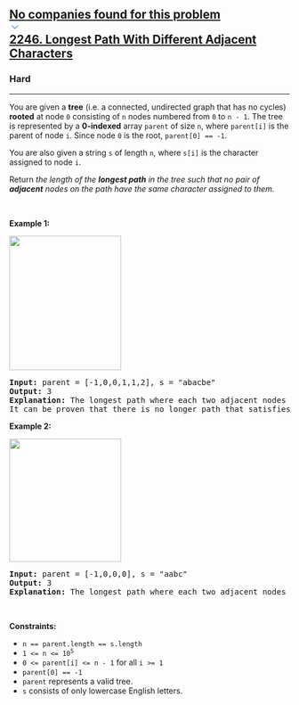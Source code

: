 <h2><a href="https://leetcode.com/problems/longest-path-with-different-adjacent-characters/"><div id="big-omega-company-tags"><div id="big-omega-topbar"><div class="companyTagsContainer" style="overflow-x: scroll; flex-wrap: nowrap;"><div class="companyTagsContainer--tag">No companies found for this problem</div></div><div class="companyTagsContainer--chevron"><div><svg version="1.1" id="icon" xmlns="http://www.w3.org/2000/svg" xmlns:xlink="http://www.w3.org/1999/xlink" x="0px" y="0px" viewBox="0 0 32 32" fill="#4087F1" xml:space="preserve" style="width: 20px;"><polygon points="16,22 6,12 7.4,10.6 16,19.2 24.6,10.6 26,12 "></polygon><rect id="_x3C_Transparent_Rectangle_x3E_" class="st0" fill="none" width="32" height="32"></rect></svg></div></div></div></div>2246. Longest Path With Different Adjacent Characters</a></h2><h3>Hard</h3><hr><div><p>You are given a <strong>tree</strong> (i.e. a connected, undirected graph that has no cycles) <strong>rooted</strong> at node <code>0</code> consisting of <code>n</code> nodes numbered from <code>0</code> to <code>n - 1</code>. The tree is represented by a <strong>0-indexed</strong> array <code>parent</code> of size <code>n</code>, where <code>parent[i]</code> is the parent of node <code>i</code>. Since node <code>0</code> is the root, <code>parent[0] == -1</code>.</p>

<p>You are also given a string <code>s</code> of length <code>n</code>, where <code>s[i]</code> is the character assigned to node <code>i</code>.</p>

<p>Return <em>the length of the <strong>longest path</strong> in the tree such that no pair of <strong>adjacent</strong> nodes on the path have the same character assigned to them.</em></p>

<p>&nbsp;</p>
<p><strong class="example">Example 1:</strong></p>
<img alt="" src="https://assets.leetcode.com/uploads/2022/03/25/testingdrawio.png" style="width: 201px; height: 241px;">
<pre><strong>Input:</strong> parent = [-1,0,0,1,1,2], s = "abacbe"
<strong>Output:</strong> 3
<strong>Explanation:</strong> The longest path where each two adjacent nodes have different characters in the tree is the path: 0 -&gt; 1 -&gt; 3. The length of this path is 3, so 3 is returned.
It can be proven that there is no longer path that satisfies the conditions. 
</pre>

<p><strong class="example">Example 2:</strong></p>
<img alt="" src="https://assets.leetcode.com/uploads/2022/03/25/graph2drawio.png" style="width: 201px; height: 221px;">
<pre><strong>Input:</strong> parent = [-1,0,0,0], s = "aabc"
<strong>Output:</strong> 3
<strong>Explanation:</strong> The longest path where each two adjacent nodes have different characters is the path: 2 -&gt; 0 -&gt; 3. The length of this path is 3, so 3 is returned.
</pre>

<p>&nbsp;</p>
<p><strong>Constraints:</strong></p>

<ul>
	<li><code>n == parent.length == s.length</code></li>
	<li><code>1 &lt;= n &lt;= 10<sup>5</sup></code></li>
	<li><code>0 &lt;= parent[i] &lt;= n - 1</code> for all <code>i &gt;= 1</code></li>
	<li><code>parent[0] == -1</code></li>
	<li><code>parent</code> represents a valid tree.</li>
	<li><code>s</code> consists of only lowercase English letters.</li>
</ul>
</div>